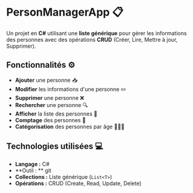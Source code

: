 # PersonManagerApp 📋

Un projet en **C#** utilisant une **liste générique** pour gérer les informations des personnes avec des opérations **CRUD** (Créer, Lire, Mettre à jour, Supprimer).

## Fonctionnalités ⚙️

- **Ajouter** une personne 📥
- **Modifier** les informations d'une personne ✏️
- **Supprimer** une personne ❌
- **Rechercher** une personne 🔍
- **Afficher** la liste des personnes 👀
- **Comptage** des personnes 🔢
- **Catégorisation** des personnes par âge 👶👨‍🦳

## Technologies utilisées 💻

- **Langage :** C#
- **Outil : ** git
- **Collections :** Liste générique (`List<T>`)
- **Opérations :** CRUD (Create, Read, Update, Delete)

